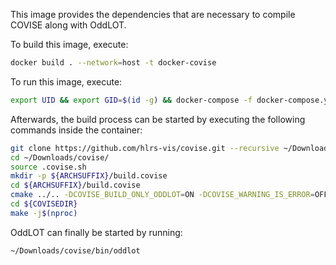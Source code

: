 This image provides the dependencies that are necessary to compile COVISE along with OddLOT.

To build this image, execute:

```bash
docker build . --network=host -t docker-covise
```

To run this image, execute:
```bash
export UID && export GID=$(id -g) && docker-compose -f docker-compose.yml run --rm docker-covise
```

Afterwards, the build process can be started by executing the following commands inside the container:
```bash
git clone https://github.com/hlrs-vis/covise.git --recursive ~/Downloads/covise
cd ~/Downloads/covise/
source .covise.sh
mkdir -p ${ARCHSUFFIX}/build.covise
cd ${ARCHSUFFIX}/build.covise
cmake ../.. -DCOVISE_BUILD_ONLY_ODDLOT=ON -DCOVISE_WARNING_IS_ERROR=OFF
cd ${COVISEDIR}
make -j$(nproc)
```

OddLOT can finally be started by running:
```bash
~/Downloads/covise/bin/oddlot
```
